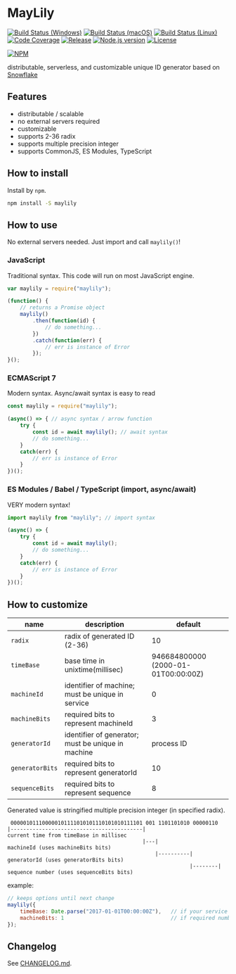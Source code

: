 # MayLily

[![Build Status (Windows)][image-build-windows]][link-build-windows]
[![Build Status (macOS)][image-build-macos]][link-build-macos]
[![Build Status (Linux)][image-build-linux]][link-build-linux]
[![Code Coverage][image-code-coverage]][link-code-coverage]
[![Release][image-release]][link-release]
[![Node.js version][image-engine]][link-engine]
[![License][image-license]][link-license]

[![NPM][image-npm]][link-npm]

distributable, serverless, and customizable unique ID generator based on [Snowflake](https://github.com/twitter/snowflake/tree/snowflake-2010/)

## Features

* distributable / scalable
* no external servers required
* customizable
* supports 2-36 radix
* supports multiple precision integer
* supports CommonJS, ES Modules, TypeScript

## How to install

Install by `npm`.

```bash
npm install -S maylily
```

## How to use

No external servers needed.
Just import and call `maylily()`!

### JavaScript

Traditional syntax.
This code will run on most JavaScript engine.

```javascript
var maylily = require("maylily");

(function() {
    // returns a Promise object
    maylily()
        .then(function(id) {
            // do something...
        })
        .catch(function(err) {
            // err is instance of Error
        });
}();
```

### ECMAScript 7

Modern syntax.
Async/await syntax is easy to read

```javascript
const maylily = require("maylily");

(async() => { // async syntax / arrow function
    try {
        const id = await maylily(); // await syntax
        // do something...
    }
    catch(err) {
        // err is instance of Error
    }
})();
```

### ES Modules / Babel / TypeScript (import, async/await)

VERY modern syntax!

```javascript
import maylily from "maylily"; // import syntax

(async() => {
    try {
        const id = await maylily();
        // do something...
    }
    catch(err) {
        // err is instance of Error
    }
})();
```

## How to customize

| name | description | default |
|------|-------------|---------|
| `radix` | radix of generated ID (2-36) | 10 |
| `timeBase` | base time in unixtime(millisec) | 946684800000 (2000-01-01T00:00:00Z) |
| `machineId` | identifier of machine; must be unique in service | 0 |
| `machineBits` | required bits to represent machineId | 3 |
| `generatorId` | identifier of generator; must be unique in machine | process ID |
| `generatorBits` | required bits to represent generatorId | 10 |
| `sequenceBits` | required bits to represent sequence | 8 |

Generated value is stringified multiple precision integer (in specified radix).

```
 000001011100000101111010101110101010111101 001 1101101010 00000110
|------------------------------------------|                         current time from timeBase in millisec
                                           |---|                     machineId (uses machineBits bits)
                                               |----------|          generatorId (uses generatorBits bits)
                                                          |--------| sequence number (uses sequenceBits bits)
```

example:

```javascript
// keeps options until next change
maylily({
    timeBase: Date.parse("2017-01-01T00:00:00Z"),   // if your service starts in 2017, this is enough.
    machineBits: 1                                  // if required number machines are up to 2, this is enough.
});
```

## Changelog

See [CHANGELOG.md](CHANGELOG.md).

[image-build-windows]: https://img.shields.io/appveyor/ci/shimataro/maylily/master.svg?label=Windows
[link-build-windows]: https://ci.appveyor.com/project/shimataro/maylily
[image-build-macos]: https://img.shields.io/travis/com/shimataro/maylily/master.svg?label=macOS
[link-build-macos]: https://travis-ci.com/shimataro/maylily
[image-build-linux]: https://img.shields.io/travis/com/shimataro/maylily/master.svg?label=Linux
[link-build-linux]: https://travis-ci.com/shimataro/maylily
[image-code-coverage]: https://img.shields.io/codecov/c/github/shimataro/maylily/master.svg
[link-code-coverage]: https://codecov.io/gh/shimataro/maylily
[image-release]: https://img.shields.io/github/release/shimataro/maylily.svg
[link-release]: https://github.com/shimataro/maylily/releases
[image-engine]: https://img.shields.io/node/v/adjuster.svg
[link-engine]: https://nodejs.org/
[image-license]: https://img.shields.io/github/license/shimataro/maylily.svg
[link-license]: ./LICENSE
[image-npm]: https://nodei.co/npm/maylily.svg?downloads=true&downloadRank=true&stars=true
[link-npm]: https://nodei.co/npm/maylily/
